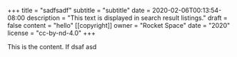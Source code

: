 +++
title = "sadfsadf"
subtitle = "subtitle"
date = 2020-02-06T00:13:54-08:00
description = "This text is displayed in search result listings."
draft = false
content = "hello"
[[copyright]]
  owner = "Rocket Space"
  date = "2020"
  license = "cc-by-nd-4.0"
+++

This is the content.  If
dsaf
asd
